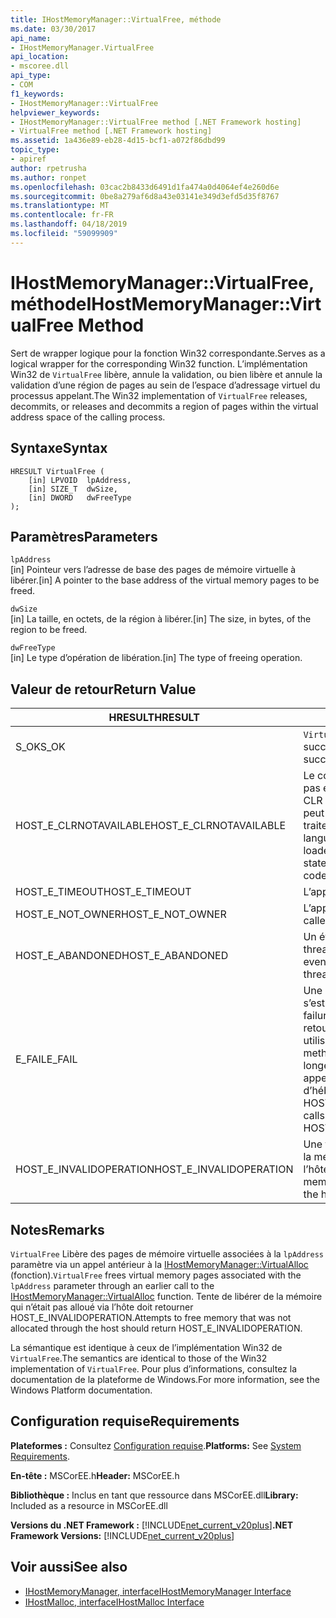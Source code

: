 ```yaml
---
title: IHostMemoryManager::VirtualFree, méthode
ms.date: 03/30/2017
api_name:
- IHostMemoryManager.VirtualFree
api_location:
- mscoree.dll
api_type:
- COM
f1_keywords:
- IHostMemoryManager::VirtualFree
helpviewer_keywords:
- IHostMemoryManager::VirtualFree method [.NET Framework hosting]
- VirtualFree method [.NET Framework hosting]
ms.assetid: 1a436e89-eb28-4d15-bcf1-a072f86dbd99
topic_type:
- apiref
author: rpetrusha
ms.author: ronpet
ms.openlocfilehash: 03cac2b8433d6491d1fa474a0d4064ef4e260d6e
ms.sourcegitcommit: 0be8a279af6d8a43e03141e349d3efd5d35f8767
ms.translationtype: MT
ms.contentlocale: fr-FR
ms.lasthandoff: 04/18/2019
ms.locfileid: "59099909"
---
```

# <a name="ihostmemorymanagervirtualfree-method"></a><span data-ttu-id="ffec0-102">IHostMemoryManager::VirtualFree, méthode</span><span class="sxs-lookup"><span data-stu-id="ffec0-102">IHostMemoryManager::VirtualFree Method</span></span>
<span data-ttu-id="ffec0-103">Sert de wrapper logique pour la fonction Win32 correspondante.</span><span class="sxs-lookup"><span data-stu-id="ffec0-103">Serves as a logical wrapper for the corresponding Win32 function.</span></span> <span data-ttu-id="ffec0-104">L’implémentation Win32 de `VirtualFree` libère, annule la validation, ou bien libère et annule la validation d’une région de pages au sein de l’espace d’adressage virtuel du processus appelant.</span><span class="sxs-lookup"><span data-stu-id="ffec0-104">The Win32 implementation of `VirtualFree` releases, decommits, or releases and decommits a region of pages within the virtual address space of the calling process.</span></span>  
  
## <a name="syntax"></a><span data-ttu-id="ffec0-105">Syntaxe</span><span class="sxs-lookup"><span data-stu-id="ffec0-105">Syntax</span></span>  
  
```  
HRESULT VirtualFree (  
    [in] LPVOID  lpAddress,  
    [in] SIZE_T  dwSize,  
    [in] DWORD   dwFreeType  
);  
```  
  
## <a name="parameters"></a><span data-ttu-id="ffec0-106">Paramètres</span><span class="sxs-lookup"><span data-stu-id="ffec0-106">Parameters</span></span>  
 `lpAddress`  
 <span data-ttu-id="ffec0-107">[in] Pointeur vers l’adresse de base des pages de mémoire virtuelle à libérer.</span><span class="sxs-lookup"><span data-stu-id="ffec0-107">[in] A pointer to the base address of the virtual memory pages to be freed.</span></span>  
  
 `dwSize`  
 <span data-ttu-id="ffec0-108">[in] La taille, en octets, de la région à libérer.</span><span class="sxs-lookup"><span data-stu-id="ffec0-108">[in] The size, in bytes, of the region to be freed.</span></span>  
  
 `dwFreeType`  
 <span data-ttu-id="ffec0-109">[in] Le type d’opération de libération.</span><span class="sxs-lookup"><span data-stu-id="ffec0-109">[in] The type of freeing operation.</span></span>  
  
## <a name="return-value"></a><span data-ttu-id="ffec0-110">Valeur de retour</span><span class="sxs-lookup"><span data-stu-id="ffec0-110">Return Value</span></span>  
  
|<span data-ttu-id="ffec0-111">HRESULT</span><span class="sxs-lookup"><span data-stu-id="ffec0-111">HRESULT</span></span>|<span data-ttu-id="ffec0-112">Description</span><span class="sxs-lookup"><span data-stu-id="ffec0-112">Description</span></span>|  
|-------------|-----------------|  
|<span data-ttu-id="ffec0-113">S_OK</span><span class="sxs-lookup"><span data-stu-id="ffec0-113">S_OK</span></span>|<span data-ttu-id="ffec0-114">`VirtualFree` retourné avec succès.</span><span class="sxs-lookup"><span data-stu-id="ffec0-114">`VirtualFree` returned successfully.</span></span>|  
|<span data-ttu-id="ffec0-115">HOST_E_CLRNOTAVAILABLE</span><span class="sxs-lookup"><span data-stu-id="ffec0-115">HOST_E_CLRNOTAVAILABLE</span></span>|<span data-ttu-id="ffec0-116">Le common language runtime (CLR) n’a pas été chargé dans un processus ou le CLR est dans un état dans lequel il ne peut pas exécuter le code managé ou traiter l’appel avec succès.</span><span class="sxs-lookup"><span data-stu-id="ffec0-116">The common language runtime (CLR) has not been loaded into a process, or the CLR is in a state in which it cannot run managed code or process the call successfully.</span></span>|  
|<span data-ttu-id="ffec0-117">HOST_E_TIMEOUT</span><span class="sxs-lookup"><span data-stu-id="ffec0-117">HOST_E_TIMEOUT</span></span>|<span data-ttu-id="ffec0-118">L’appel a expiré.</span><span class="sxs-lookup"><span data-stu-id="ffec0-118">The call timed out.</span></span>|  
|<span data-ttu-id="ffec0-119">HOST_E_NOT_OWNER</span><span class="sxs-lookup"><span data-stu-id="ffec0-119">HOST_E_NOT_OWNER</span></span>|<span data-ttu-id="ffec0-120">L’appelant ne possède pas le verrou.</span><span class="sxs-lookup"><span data-stu-id="ffec0-120">The caller does not own the lock.</span></span>|  
|<span data-ttu-id="ffec0-121">HOST_E_ABANDONED</span><span class="sxs-lookup"><span data-stu-id="ffec0-121">HOST_E_ABANDONED</span></span>|<span data-ttu-id="ffec0-122">Un événement a été annulé alors qu’un thread bloqué ou Fibre l’attendait.</span><span class="sxs-lookup"><span data-stu-id="ffec0-122">An event was canceled while a blocked thread or fiber was waiting on it.</span></span>|  
|<span data-ttu-id="ffec0-123">E_FAIL</span><span class="sxs-lookup"><span data-stu-id="ffec0-123">E_FAIL</span></span>|<span data-ttu-id="ffec0-124">Une défaillance catastrophique inconnue s’est produite.</span><span class="sxs-lookup"><span data-stu-id="ffec0-124">An unknown catastrophic failure occurred.</span></span> <span data-ttu-id="ffec0-125">Lorsqu’une méthode retourne E_FAIL, le CLR n’est plus utilisable au sein du processus.</span><span class="sxs-lookup"><span data-stu-id="ffec0-125">When a method returns E_FAIL, the CLR is no longer usable within the process.</span></span> <span data-ttu-id="ffec0-126">Les appels suivants aux méthodes d’hébergement retournent HOST_E_CLRNOTAVAILABLE.</span><span class="sxs-lookup"><span data-stu-id="ffec0-126">Subsequent calls to hosting methods return HOST_E_CLRNOTAVAILABLE.</span></span>|  
|<span data-ttu-id="ffec0-127">HOST_E_INVALIDOPERATION</span><span class="sxs-lookup"><span data-stu-id="ffec0-127">HOST_E_INVALIDOPERATION</span></span>|<span data-ttu-id="ffec0-128">Une tentative a été effectuée pour libérer la mémoire qui n’était pas alloué via l’hôte.</span><span class="sxs-lookup"><span data-stu-id="ffec0-128">An attempt was made to free memory that was not allocated through the host.</span></span>|  
  
## <a name="remarks"></a><span data-ttu-id="ffec0-129">Notes</span><span class="sxs-lookup"><span data-stu-id="ffec0-129">Remarks</span></span>  
 <span data-ttu-id="ffec0-130">`VirtualFree` Libère des pages de mémoire virtuelle associées à la `lpAddress` paramètre via un appel antérieur à la [IHostMemoryManager::VirtualAlloc](../../../../docs/framework/unmanaged-api/hosting/ihostmemorymanager-virtualalloc-method.md) (fonction).</span><span class="sxs-lookup"><span data-stu-id="ffec0-130">`VirtualFree` frees virtual memory pages associated with the `lpAddress` parameter through an earlier call to the [IHostMemoryManager::VirtualAlloc](../../../../docs/framework/unmanaged-api/hosting/ihostmemorymanager-virtualalloc-method.md) function.</span></span> <span data-ttu-id="ffec0-131">Tente de libérer de la mémoire qui n’était pas alloué via l’hôte doit retourner HOST_E_INVALIDOPERATION.</span><span class="sxs-lookup"><span data-stu-id="ffec0-131">Attempts to free memory that was not allocated through the host should return HOST_E_INVALIDOPERATION.</span></span>  
  
 <span data-ttu-id="ffec0-132">La sémantique est identique à ceux de l’implémentation Win32 de `VirtualFree`.</span><span class="sxs-lookup"><span data-stu-id="ffec0-132">The semantics are identical to those of the Win32 implementation of `VirtualFree`.</span></span> <span data-ttu-id="ffec0-133">Pour plus d’informations, consultez la documentation de la plateforme de Windows.</span><span class="sxs-lookup"><span data-stu-id="ffec0-133">For more information, see the Windows Platform documentation.</span></span>  
  
## <a name="requirements"></a><span data-ttu-id="ffec0-134">Configuration requise</span><span class="sxs-lookup"><span data-stu-id="ffec0-134">Requirements</span></span>  
 <span data-ttu-id="ffec0-135">**Plateformes :** Consultez [Configuration requise](../../../../docs/framework/get-started/system-requirements.md).</span><span class="sxs-lookup"><span data-stu-id="ffec0-135">**Platforms:** See [System Requirements](../../../../docs/framework/get-started/system-requirements.md).</span></span>  
  
 <span data-ttu-id="ffec0-136">**En-tête :** MSCorEE.h</span><span class="sxs-lookup"><span data-stu-id="ffec0-136">**Header:** MSCorEE.h</span></span>  
  
 <span data-ttu-id="ffec0-137">**Bibliothèque :** Inclus en tant que ressource dans MSCorEE.dll</span><span class="sxs-lookup"><span data-stu-id="ffec0-137">**Library:** Included as a resource in MSCorEE.dll</span></span>  
  
 <span data-ttu-id="ffec0-138">**Versions du .NET Framework :** [!INCLUDE[net_current_v20plus](../../../../includes/net-current-v20plus-md.md)]</span><span class="sxs-lookup"><span data-stu-id="ffec0-138">**.NET Framework Versions:** [!INCLUDE[net_current_v20plus](../../../../includes/net-current-v20plus-md.md)]</span></span>  
  
## <a name="see-also"></a><span data-ttu-id="ffec0-139">Voir aussi</span><span class="sxs-lookup"><span data-stu-id="ffec0-139">See also</span></span>

- [<span data-ttu-id="ffec0-140">IHostMemoryManager, interface</span><span class="sxs-lookup"><span data-stu-id="ffec0-140">IHostMemoryManager Interface</span></span>](../../../../docs/framework/unmanaged-api/hosting/ihostmemorymanager-interface.md)
- [<span data-ttu-id="ffec0-141">IHostMalloc, interface</span><span class="sxs-lookup"><span data-stu-id="ffec0-141">IHostMalloc Interface</span></span>](../../../../docs/framework/unmanaged-api/hosting/ihostmalloc-interface.md)
